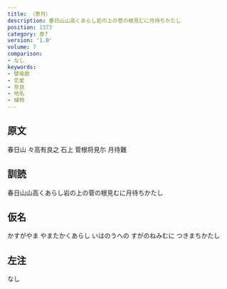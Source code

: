 ```yaml
---
title: （寄月）
description: 春日山山高くあらし岩の上の菅の根見むに月待ちかたし
position: 1373
category: 巻7
version: '1.0'
volume: 7
comparison:
- なし
keywords:
- 譬喩歌
- 恋愛
- 奈良
- 地名
- 植物
---
```


## 原文

春日山 々高有良之 石上 菅根将見尓 月待難

## 訓読

春日山山高くあらし岩の上の菅の根見むに月待ちかたし

## 仮名

かすがやま やまたかくあらし いはのうへの すがのねみむに つきまちかたし

## 左注

なし
